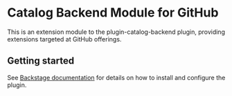 # Catalog Backend Module for GitHub

This is an extension module to the plugin-catalog-backend plugin, providing extensions targeted at GitHub offerings.

## Getting started

See [Backstage documentation](https://backstage.io/docs/integrations/github/discovery) for details on how to install
and configure the plugin.
